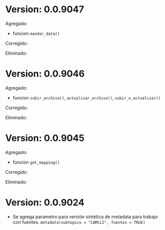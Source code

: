 # Version: 0.0.9047

Agregado:
- funcion `mandar_data()`

Corregido:

Eliminado:

# Version: 0.0.9046

Agregado:
- funcion `subir_archivo()`, `actualizar_archivo()`, `subir_o_actualizar()`

Corregido:

Eliminado:

# Version: 0.0.9045

Agregado:
- funcion `get_mapping()` 

Corregido:

Eliminado:

# Version: 0.0.9024

* Se agrega parametro para versión sintética de metadata para trabajo con fuentes. `metadata(subtopico = "CAMCLI", fuentes = TRUE)`
